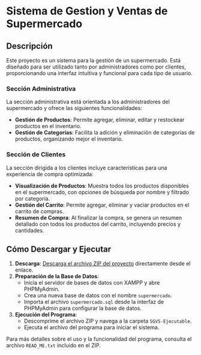 # Sistema de Gestion y Ventas de Supermercado

## Descripción

Este proyecto es un sistema para la gestión de un supermercado. Está diseñado para ser utilizado tanto por administradores como por clientes, proporcionando una interfaz intuitiva y funcional para cada tipo de usuario.

### Sección Administrativa

La sección administrativa está orientada a los administradores del supermercado y ofrece las siguientes funcionalidades:

- **Gestión de Productos**: Permite agregar, eliminar, editar y restockear productos en el inventario.
- **Gestión de Categorías**: Facilita la adición y eliminación de categorías de productos, organizando mejor el inventario.

### Sección de Clientes

La sección dirigida a los clientes incluye características para una experiencia de compra optimizada:

- **Visualización de Productos**: Muestra todos los productos disponibles en el supermercado, con opciones de búsqueda por nombre y filtrado por categoría.
- **Gestión del Carrito**: Permite agregar, eliminar y vaciar productos en el carrito de compras.
- **Resumen de Compra**: Al finalizar la compra, se genera un resumen detallado con todos los productos del carrito, incluyendo precios y cantidades.

## Cómo Descargar y Ejecutar

1. **Descarga**: [Descarga el archivo ZIP del proyecto](https://github.com/Chumbita/sistema-gestion-ventas-supermercado/releases/download/v1.2/SGVSv1.2-Ejecutable.zip) directamente desde el enlace.
2. **Preparación de la Base de Datos**:
   - Inicia el servidor de bases de datos con XAMPP y abre PHPMyAdmin.
   - Crea una nueva base de datos con el nombre `supermercado`.
   - Importa el archivo `supermercado.sql` desde la interfaz de PHPMyAdmin para configurar la base de datos.
3. **Ejecución del Programa**:
   - Descomprime el archivo ZIP y navega a la carpeta `SGVS-Ejecutable`.
   - Ejecuta el archivo del programa para iniciar el sistema.

Para más detalles sobre el uso y la funcionalidad del programa, consulta el archivo `READ_ME.txt` incluido en el ZIP.
